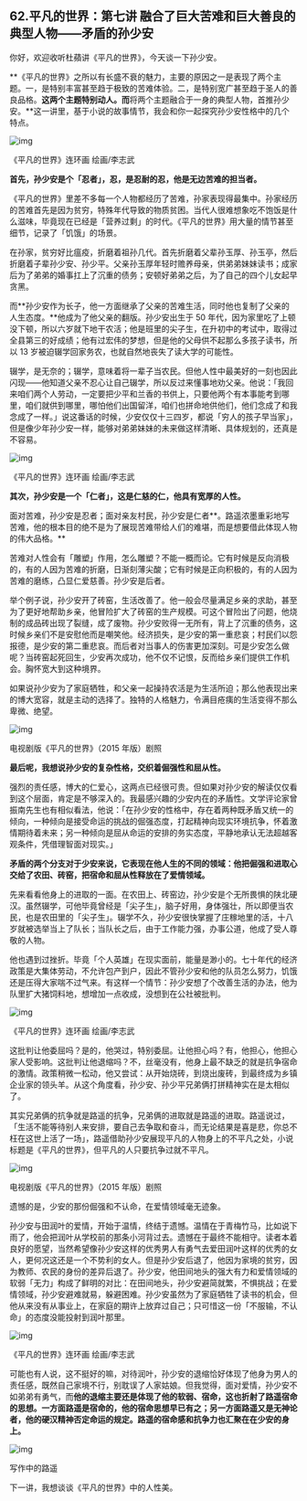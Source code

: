 ## 62.平凡的世界：第七讲 融合了巨大苦难和巨大善良的典型人物——矛盾的孙少安

你好，欢迎收听杜蘋讲《平凡的世界》，今天谈一下孙少安。


**《平凡的世界》之所以有长盛不衰的魅力，主要的原因之一是表现了两个主题。一，是特别丰富甚至趋于极致的苦难体验。二，是特别宽广甚至趋于圣人的善良品格。**这两个主题特别动人。而**将两个主题融合于一身的典型人物，首推孙少安。**这一讲里，基于小说的故事情节，我会和你一起探究孙少安性格中的几个特点。


  



![img](https://pic1.zhimg.com/v2-2d4be310f655cc5ef17bbd2bfd179b9f.webp)

  



《平凡的世界》连环画 绘画/李志武


**首先，孙少安是个「忍者」，忍，是忍耐的忍，他是无边苦难的担当者。**


《平凡的世界》里差不多每一个人物都经历了苦难，孙家表现得最集中。孙家经历的苦难首先是因为贫穷，特殊年代导致的物质贫困。当代人很难想象吃不饱饭是什么滋味，毕竟现在已经是「营养过剩」的时代。《平凡的世界》用大量的情节甚至细节，记录了「饥饿」的场景。


在孙家，贫穷好比瘟疫，折磨着祖孙几代。首先折磨着父辈孙玉厚、孙玉亭，然后折磨着子辈孙少安、孙少平。父亲孙玉厚年轻时赡养母亲，供弟弟妹妹读书；成家后为了弟弟的婚事扛上了沉重的债务；安顿好弟弟之后，为了自己的四个儿女起早贪黑。


而**孙少安作为长子，他一方面继承了父亲的苦难生活，同时他也复制了父亲的人生态度。**他成为了他父亲的翻版。孙少安出生于 50 年代，因为家里吃了上顿没下顿，所以六岁就下地干农活；他是班里的尖子生，在升初中的考试中，取得过全县第三的好成绩；他有过宏伟的梦想，但是他的父母供不起那么多孩子读书，所以 13 岁被迫辍学回家务农，也就自然地丧失了读大学的可能性。


辍学，是无奈的；辍学，意味着将一辈子当农民。但他人性中最美好的一刻也因此闪现——他知道父亲不忍心让自己辍学，所以反过来懂事地劝父亲。他说：「我回来咱们两个人劳动，一定要把少平和兰香的书供上，只要他两个有本事能考到哪里，咱们就供到哪里，哪怕他们出国留洋，咱们也拼命地供他们，他们念成了和我念成了一样。」说这番话的时候，少安仅仅十三四岁，都说「穷人的孩子早当家」，但是像少年孙少安一样，能够对弟弟妹妹的未来做这样清晰、具体规划的，还真是不容易。


  



![img](https://pic3.zhimg.com/v2-85234ad837d3a1af8d3371029565fe71.webp)

  



《平凡的世界》连环画 绘画/李志武


**其次，孙少安是一个「仁者」，这是仁慈的仁，他具有宽厚的人性。**


面对苦难，孙少安是忍者；面对亲友村民，孙少安是仁者**。路遥浓墨重彩地写苦难，他的根本目的绝不是为了展现苦难带给人们的难堪，而是想要借此体现人物的伟大品格。**


苦难对人性会有「雕塑」作用，怎么雕塑？不能一概而论。它有时候是反向消极的，有的人因为苦难的折磨，日渐刻薄尖酸；它有时候是正向积极的，有的人因为苦难的磨练，凸显仁爱慈善。孙少安是后者。


举个例子说，孙少安开了砖窑，生活改善了。他一般会尽量满足乡亲的求助，甚至为了更好地帮助乡亲，他冒险扩大了砖窑的生产规模。可这个冒险出了问题，他烧制的成品砖出现了裂缝，成了废物。孙少安败得一无所有，背上了沉重的债务，这时候乡亲们不是安慰他而是嘲笑他。经济损失，是少安的第一重悲哀；村民们以怨报德，是少安的第二重悲哀。而后者对当事人的伤害更加深刻。可是少安怎么做呢？当砖窑起死回生，少安再次成功，他不仅不记恨，反而给乡亲们提供工作机会。胸怀宽大到这种境界。


如果说孙少安为了家庭牺牲，和父亲一起操持农活是为生活所迫；那么他表现出来的博大宽容，就是主动的选择了。独特的人格魅力，令满目疮痍的生活变得不那么卑微、绝望。


  



![img](https://pic4.zhimg.com/v2-2b17be8f28a9dfe87ac9e2318f0e64e2.webp)

  



电视剧版《平凡的世界》（2015 年版）剧照


**最后呢，我想说孙少安的复杂性格，交织着倔强性和屈从性。**


强烈的责任感，博大的仁爱心，这两点已经很可贵。但如果对孙少安的解读仅仅看到这个层面，肯定是不够深入的。我最感兴趣的少安内在的矛盾性。文学评论家曾振南先生也有相似看法，他说：「在孙少安的性格中，存在着两种既矛盾又统一的倾向，一种倾向是接受命运的挑战的倔强态度，打起精神向现实环境抗争，怀着激情期待着未来；另一种倾向是屈从命运的安排的务实态度，平静地承认无法超越客观条件，凭借理智面对现实。」


**矛盾的两个分支对于少安来说，它表现在他人生的不同的领域：他把倔强和进取心交给了农田、砖窑，把宿命和屈从性释放在了爱情领域。**


先来看看他身上的进取的一面。在农田上、砖窑边，孙少安是个无所畏惧的陕北硬汉。虽然辍学，可他毕竟曾经是「尖子生」，脑子好用，身体强壮，所以即便当农民，也是农田里的「尖子生」。辍学不久，孙少安很快掌握了庄稼地里的活，十八岁就被选举当上了队长；当队长之后，由于工作能力强，办事公道，他成了受人尊敬的人物。


他也遇到过挫折。毕竟「个人英雄」在现实面前，能量是渺小的。七十年代的经济政策是大集体劳动，不允许包产到户，因此不管孙少安和他的队员怎么努力，饥饿还是压得大家喘不过气来。有这样一个情节：孙少安想了个改善生活的办法，他为队里扩大猪饲料地，想增加一点收成，没想到在公社被批判。


  



![img](https://pic4.zhimg.com/v2-81c9a532a18a82fe2518f0463af0b9c6.webp)

  



《平凡的世界》连环画 绘画/李志武


这批判让他委屈吗？是的，他哭过，特别委屈。让他担心吗？有，他担心，他担心家人受影响。这批判让他退缩吗？不，丝毫没有，他身上最不缺乏的就是抗争宿命的激情。政策稍微一松动，他又尝试：从开始烧砖，到烧出废砖，到最终成为乡镇企业家的领头羊。从这个角度看，孙少安、孙少平兄弟俩打拼精神实在是太相似了。


其实兄弟俩的抗争就是路遥的抗争，兄弟俩的进取就是路遥的进取。路遥说过，「生活不能等待别人来安排，要自己去争取和奋斗，而无论结果是喜是悲，你总不枉在这世上活了一场」，路遥借助孙少安展现平凡的人物身上的不平凡之处，小说标题是《平凡的世界》，但平凡的人只要抗争过就不平凡。


  



![img](https://pic1.zhimg.com/v2-f3736a3ffc13b466df459f0a166bf2b0.webp)

  



电视剧版《平凡的世界》（2015 年版）剧照


遗憾的是，少安的那份倔强和不认命，在爱情领域毫无迹象。


孙少安与田润叶的爱情，开始于温情，终结于遗憾。温情在于青梅竹马，比如说下雨了，他会把润叶从学校前的那条小河背过去。遗憾在于最终不能相守。读者本着良好的愿望，当然希望像孙少安这样的优秀男人有勇气去爱田润叶这样的优秀的女人，更何况这还是一个不势利的女人。但是孙少安后退了，他因为家境的贫穷，因为教师、农民的身份的差异后退了。孙少安，他田间地头的强大有力和爱情领域的软弱「无力」构成了鲜明的对比：在田间地头，孙少安避简就繁，不惧挑战；在爱情领域，孙少安避难就易，躲避困难。孙少安虽然为了家庭牺牲了读书的机会，但他从来没有从事业上，在家庭的期许上放弃过自己；只可惜这一份「不服输，不认命」的态度没能投射到润叶那里。


  



![img](https://pic2.zhimg.com/v2-b6e610cf3bf8eca01d45a80124e650ed.webp)

  



《平凡的世界》连环画 绘画/李志武


可能也有人说，这不挺好的嘛，对待润叶，孙少安的退缩恰好体现了他身为男人的责任感，既然自己家境不行，别耽误了人家姑娘。但我觉得，面对爱情，孙少安不如弟弟有勇气，而**他的退缩主要还是体现了他的软弱、宿命，这也折射了路遥宿命的思想。一方面路遥是宿命的，他的宿命思想早已有之；另一方面路遥又是无神论者，他的硬汉精神否定命运的规定。路遥的宿命感和抗争力也汇聚在在少安的身上。**


  



![img](https://pic3.zhimg.com/v2-d39a6a577bd8fc527c6862dc6e7f043c.webp)

  



写作中的路遥


下一讲，我想谈谈《平凡的世界》中的人性美。

